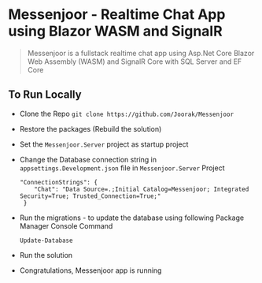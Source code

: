 # Messenjoor - Realtime Chat App using Blazor WASM and SignalR

> Messenjoor is a fullstack realtime chat app using Asp.Net Core Blazor Web Assembly (WASM) and SignalR Core with SQL Server and EF Core


## To Run Locally
- Clone the Repo
    `git clone https://github.com/Joorak/Messenjoor `
    
- Restore the packages (Rebuild the solution)
    
- Set the `Messenjoor.Server` project as startup project
    
- Change the Database connection string in `appsettings.Development.json` file in `Messenjoor.Server` Project
    ```
    "ConnectionStrings": {
        "Chat": "Data Source=.;Initial Catalog=Messenjoor; Integrated Security=True; Trusted_Connection=True;"
     }
     ``` 
     
- Run the migrations - to update the database using following Package Manager Console Command
    
    `Update-Database`

- Run the solution

- Congratulations, Messenjoor  app is running
